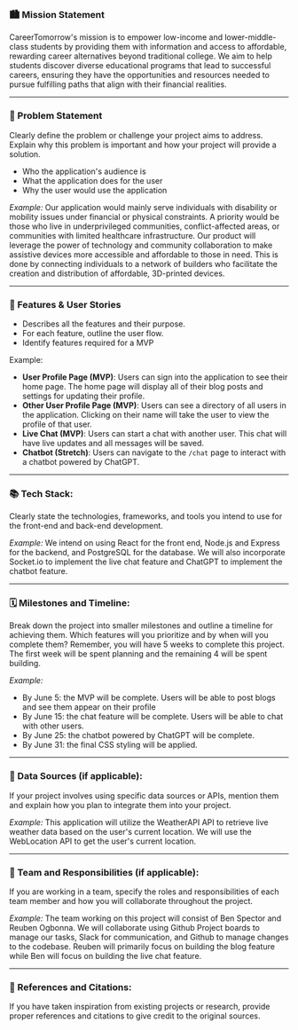 ### 🏙️ Mission Statement

CareerTomorrow's mission is to empower low-income and lower-middle-class students by providing them with information and access to affordable, rewarding career alternatives beyond traditional college. We aim to help students discover diverse educational programs that lead to successful careers, ensuring they have the opportunities and resources needed to pursue fulfilling paths that align with their financial realities.

---

### 🚀 Problem Statement

Clearly define the problem or challenge your project aims to address. Explain why this problem is important and how your project will provide a solution.

- Who the application's audience is
- What the application does for the user
- Why the user would use the application

_Example:_ Our application would mainly serve individuals with disability or mobility issues under financial or physical constraints. A priority would be those who live in underprivileged communities, conflict-affected areas, or communities with limited healthcare infrastructure. Our product will leverage the power of technology and community collaboration to make assistive devices more accessible and affordable to those in need. This is done by connecting individuals to a network of builders who facilitate the creation and distribution of affordable, 3D-printed devices.

---

### 📝 Features & User Stories

- Describes all the features and their purpose.
- For each feature, outline the user flow.
- Identify features required for a MVP

Example:

- **User Profile Page (MVP)**: Users can sign into the application to see their home page. The home page will display all of their blog posts and settings for updating their profile.
- **Other User Profile Page (MVP)**: Users can see a directory of all users in the application. Clicking on their name will take the user to view the profile of that user.
- **Live Chat (MVP)**: Users can start a chat with another user. This chat will have live updates and all messages will be saved.
- **Chatbot (Stretch)**: Users can navigate to the `/chat` page to interact with a chatbot powered by ChatGPT.

---

### 📚 Tech Stack:

Clearly state the technologies, frameworks, and tools you intend to use for the front-end and back-end development.

_Example:_ We intend on using React for the front end, Node.js and Express for the backend, and PostgreSQL for the database. We will also incorporate Socket.io to implement the live chat feature and ChatGPT to implement the chatbot feature.

---

### 🗓️ Milestones and Timeline:

Break down the project into smaller milestones and outline a timeline for achieving them. Which features will you prioritize and by when will you complete them? Remember, you will have 5 weeks to complete this project. The first week will be spent planning and the remaining 4 will be spent building.

_Example:_

- By June 5: the MVP will be complete. Users will be able to post blogs and see them appear on their profile
- By June 15: the chat feature will be complete. Users will be able to chat with other users.
- By June 25: the chatbot powered by ChatGPT will be complete.
- By June 31: the final CSS styling will be applied.

---

### 💽 Data Sources (if applicable):

If your project involves using specific data sources or APIs, mention them and explain how you plan to integrate them into your project.

_Example:_ This application will utilize the WeatherAPI API to retrieve live weather data based on the user's current location. We will use the WebLocation API to get the user's current location.

---

### 🤝 Team and Responsibilities (if applicable):

If you are working in a team, specify the roles and responsibilities of each team member and how you will collaborate throughout the project.

_Example:_ The team working on this project will consist of Ben Spector and Reuben Ogbonna. We will collaborate using Github Project boards to manage our tasks, Slack for communication, and Github to manage changes to the codebase. Reuben will primarily focus on building the blog feature while Ben will focus on building the live chat feature.

---

### 📓 References and Citations:

If you have taken inspiration from existing projects or research, provide proper references and citations to give credit to the original sources.
